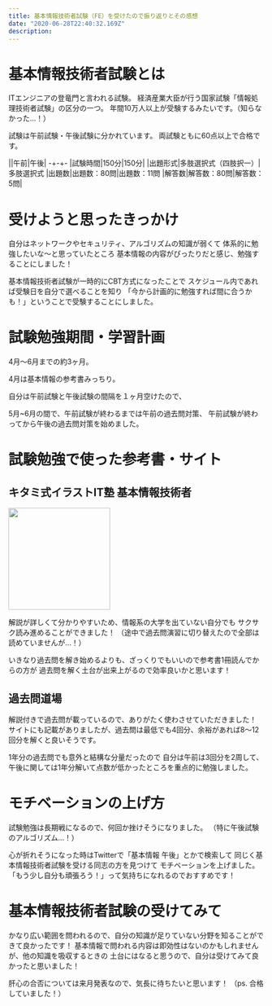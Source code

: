 ```yaml
---
title: 基本情報技術者試験（FE）を受けたので振り返りとその感想
date: "2020-06-28T22:40:32.169Z"
description: 
---
```



# 基本情報技術者試験とは
ITエンジニアの登竜門と言われる試験。
経済産業大臣が行う国家試験「情報処理技術者試験」の区分の一つ。
年間10万人以上が受験するみたいです。（知らなかった...！）

試験は午前試験・午後試験に分かれています。
両試験ともに60点以上で合格です。

||午前|午後|
-+-+-
|試験時間|150分|150分|
|出題形式|多肢選択式（四肢択一）|多肢選択式
|出題数|出題数：80問|出題数：11問
|解答数|解答数：80問|解答数：5問|

# 受けようと思ったきっかけ
自分はネットワークやセキュリティ、アルゴリズムの知識が弱くて
体系的に勉強したいな〜と思っていたところ
基本情報の内容がぴったりだと感じ、勉強することにしました！

基本情報技術者試験が一時的にCBT方式になったことで
スケジュール内であれば受験日を自分で選べることを知り
「今から計画的に勉強すれば間に合うかも！」ということで受験することにしました。

# 試験勉強期間・学習計画
4月〜6月までの約3ヶ月。

4月は基本情報の参考書みっちり。

自分は午前試験と午後試験の間隔を１ヶ月空けたので、

5月~6月の間で、午前試験が終わるまでは午前の過去問対策、
午前試験が終わってから午後の過去問対策を始めました。

# 試験勉強で使った参考書・サイト
## キタミ式イラストIT塾 基本情報技術者
<img src="https://qiita-image-store.s3.ap-northeast-1.amazonaws.com/0/564392/18a662ba-1087-a500-69f6-7c6fdd201e80.jpeg" width="200">

解説が詳しくて分かりやすいため、情報系の大学を出ていない自分でも
サクサク読み進めることができました！
（途中で過去問演習に切り替えたので全部は読めていませんが...！）

いきなり過去問を解き始めるよりも、ざっくりでもいいので参考書1冊読んでからの方が
過去問を解く土台が出来上がるので効率良いかと思います！


## 過去問道場
<!-- ![スクリーンショット 2021-06-24 19.24.23.png](https://qiita-image-store.s3.ap-northeast-1.amazonaws.com/0/564392/1a5cb4e5-7132-8dcc-5521-9c9efdf492f8.png) -->
解説付きで過去問が載っているので、ありがたく使わさせていただきました！
サイトにも記載がありましたが、過去問は最低でも4回分、余裕があれば8〜12回分を解くと良いそうです。

1年分の過去問でも意外と結構な分量だったので
自分は午前は3回分を2周して、
午後に関しては1年分解いて点数が低かったところを重点的に勉強しました。

# モチベーションの上げ方
試験勉強は長期戦になるので、何回か挫けそうになりました。
（特に午後試験のアルゴリズム...！）

心が折れそうになった時はTwitterで「基本情報 午後」とかで検索して
同じく基本情報技術者試験を受ける同志の方を見つけて
モチベーションを上げました。
「もう少し自分も頑張ろう！」って気持ちになれるのでおすすめです！

# 基本情報技術者試験の受けてみて
かなり広い範囲を問われるので、自分の知識が足りていない分野を知ることができて良かったです！
基本情報で問われる内容は即効性はないのかもしれませんが、他の知識を吸収するときの
土台にはなると思うので、自分は受けてみて良かったと思いました！

肝心の合否については来月発表なので、気長に待ちたいと思います！
（ps. 合格していました！）